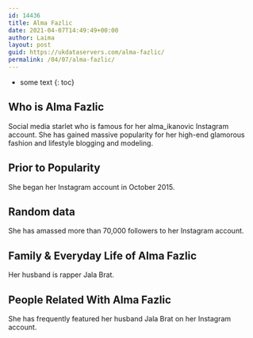 ```yaml
---
id: 14436
title: Alma Fazlic
date: 2021-04-07T14:49:49+00:00
author: Laima
layout: post
guid: https://ukdataservers.com/alma-fazlic/
permalink: /04/07/alma-fazlic/
---
```


* some text
{: toc}


## Who is Alma Fazlic
                  
                  
                  
Social media starlet who is famous for her alma_ikanovic Instagram account. She has gained massive popularity for her high-end glamorous fashion and lifestyle blogging and modeling. 
                  
              
            
              
            
                
                
                
## Prior to Popularity
                  
                  
                  
She began her Instagram account in October 2015. 
                  
              
            
              
            
                
                
                
## Random data
                  
                  
                  
She has amassed more than 70,000 followers to her Instagram account. 
                  
              
            
              
            
                
                
                
## Family & Everyday Life of Alma Fazlic
                  
                  
                  
Her husband is rapper Jala Brat.
                  
              
            
              
            
                
                
                
## People Related With Alma Fazlic
                  
                  
                  
She has frequently featured her husband Jala Brat on her Instagram account. 
                  
              
            
              
            
                
              
            
              
              
            
            
              
            
          
          
          